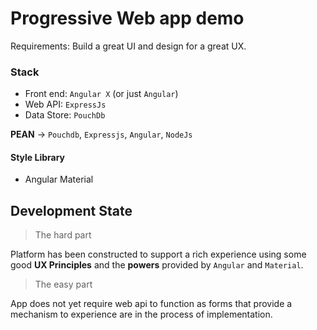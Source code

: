 # Progressive Web app demo

Requirements: Build a great UI and design for a great UX.

### Stack

- Front end: `Angular X` (or just `Angular`)
- Web API: `ExpressJs`
- Data Store: `PouchDb`

**PEAN** -> `Pouchdb`, `Expressjs`, `Angular`, `NodeJs`

#### Style Library

- Angular Material

## Development State

> The hard part

Platform has been constructed to support a rich experience using some good **UX Principles** and the **powers** provided by `Angular` and `Material`. 

> The easy part

App does not yet require web api to function as forms that provide a mechanism to experience are in the process of implementation.
